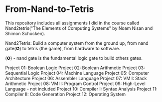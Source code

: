 # From-Nand-to-Tetris
This repository includes all assignments I did in the course called Nand2tetris("The Elements of Computing Systems" by Noam Nisan and Shimon Schocken).

Nand2Tetris: Build a computer system from the ground up, 
from nand gate(✪) to tetris (the game), 
from hardware to software.

(✪) - nand gate is the fundamental logic gate to build others gates.


Project 01: Boolean Logic
Project 02: Boolean Arithmetic
Project 03: Sequential Logic
Project 04: Machine Language
Project 05: Computer Architecture
Project 06: Assembler Language
Project 07: VM I: Stack Arithmetic
Project 08: VM II: Program Control
Project 09: High-Level Language - not included
Project 10: Compiler I: Syntax Analysis
Project 11: Compiler II: Code Generation
Project 12: Operating System
